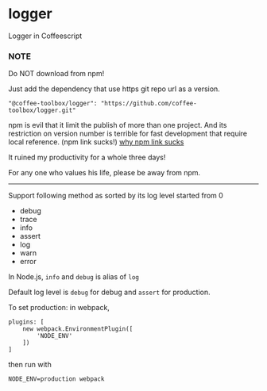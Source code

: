 # logger
Logger in Coffeescript

### NOTE
Do NOT download from npm!

Just add the dependency that use https git repo url as a version.

    "@coffee-toolbox/logger": "https://github.com/coffee-toolbox/logger.git"

npm is evil that it limit the publish of more than one project.
And its restriction on version number is terrible for fast development that
require local reference. (npm link sucks!)
[why npm link sucks](https://github.com/webpack/webpack/issues/554)

It ruined my productivity for a whole three days!

For any one who values his life, please be away from npm.

----

Support following method as sorted by its log level started from 0

 - debug
 - trace
 - info
 - assert
 - log
 - warn
 - error

In Node.js, `info` and `debug` is alias of `log`

Default log level is `debug` for debug and `assert` for production.

To set production: in webpack,

    plugins: [
    	new webpack.EnvironmentPlugin([
    		'NODE_ENV'
    	])
    ]

then run with

	NODE_ENV=production webpack
